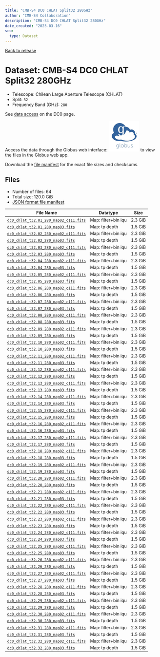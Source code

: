 ```yaml
---
title: "CMB-S4 DC0 CHLAT Split32 280GHz"
author: "CMB-S4 Collaboration"
description: "CMB-S4 DC0 CHLAT Split32 280GHz"
date_created: "2023-03-16"
seo:
  type: Dataset
---
```


[Back to release](./dc0.html#datasets)

# Dataset: CMB-S4 DC0 CHLAT Split32 280GHz

- Telescope: Chilean Large Aperture Telescope (CHLAT) 
- Split: `32`
- Frequency Band (GHz): `280`

See [data access](./dc0.html#data-access) on the DC0 page.

Access the data through the Globus web interface: [![Download via Globus](images/globus-logo.png)](https://app.globus.org/file-manager?origin_id=38f01147-f09e-483d-a552-3866669a846d&origin_path=%2Fdatareleases%2Fdc0%2Fmission%2Fchlat%2Fsplit32%2F280%2F) to view the files in the Globus web app.

Download the [file manifest](https://g-456d30.0ed28.75bc.data.globus.org/datareleases/dc0/mission/chlat/split32/280/manifest.json) for the exact file sizes and checksums.

## Files

- Number of files: 64
- Total size: 120.0 GiB
- [JSON format file manifest](https://g-456d30.0ed28.75bc.data.globus.org/datareleases/dc0/mission/chlat/split32/280/manifest.json)

|                                                                               File Name                                                                               |      Datatype       |  Size   |
| --------------------------------------------------------------------------------------------------------------------------------------------------------------------- | ------------------- | ------- |
| [`dc0_chlat_t32.01_280_map02_c111.fits`](https://g-456d30.0ed28.75bc.data.globus.org/datareleases/dc0/mission/chlat/split32/280/dc0_chlat_t32.01_280_map02_c111.fits) | Map: filter+bin iqu | 2.3 GiB |
| [`dc0_chlat_t32.01_280_map03.fits`](https://g-456d30.0ed28.75bc.data.globus.org/datareleases/dc0/mission/chlat/split32/280/dc0_chlat_t32.01_280_map03.fits)           | Map: tp depth       | 1.5 GiB |
| [`dc0_chlat_t32.02_280_map02_c111.fits`](https://g-456d30.0ed28.75bc.data.globus.org/datareleases/dc0/mission/chlat/split32/280/dc0_chlat_t32.02_280_map02_c111.fits) | Map: filter+bin iqu | 2.3 GiB |
| [`dc0_chlat_t32.02_280_map03.fits`](https://g-456d30.0ed28.75bc.data.globus.org/datareleases/dc0/mission/chlat/split32/280/dc0_chlat_t32.02_280_map03.fits)           | Map: tp depth       | 1.5 GiB |
| [`dc0_chlat_t32.03_280_map02_c111.fits`](https://g-456d30.0ed28.75bc.data.globus.org/datareleases/dc0/mission/chlat/split32/280/dc0_chlat_t32.03_280_map02_c111.fits) | Map: filter+bin iqu | 2.3 GiB |
| [`dc0_chlat_t32.03_280_map03.fits`](https://g-456d30.0ed28.75bc.data.globus.org/datareleases/dc0/mission/chlat/split32/280/dc0_chlat_t32.03_280_map03.fits)           | Map: tp depth       | 1.5 GiB |
| [`dc0_chlat_t32.04_280_map02_c111.fits`](https://g-456d30.0ed28.75bc.data.globus.org/datareleases/dc0/mission/chlat/split32/280/dc0_chlat_t32.04_280_map02_c111.fits) | Map: filter+bin iqu | 2.3 GiB |
| [`dc0_chlat_t32.04_280_map03.fits`](https://g-456d30.0ed28.75bc.data.globus.org/datareleases/dc0/mission/chlat/split32/280/dc0_chlat_t32.04_280_map03.fits)           | Map: tp depth       | 1.5 GiB |
| [`dc0_chlat_t32.05_280_map02_c111.fits`](https://g-456d30.0ed28.75bc.data.globus.org/datareleases/dc0/mission/chlat/split32/280/dc0_chlat_t32.05_280_map02_c111.fits) | Map: filter+bin iqu | 2.3 GiB |
| [`dc0_chlat_t32.05_280_map03.fits`](https://g-456d30.0ed28.75bc.data.globus.org/datareleases/dc0/mission/chlat/split32/280/dc0_chlat_t32.05_280_map03.fits)           | Map: tp depth       | 1.5 GiB |
| [`dc0_chlat_t32.06_280_map02_c111.fits`](https://g-456d30.0ed28.75bc.data.globus.org/datareleases/dc0/mission/chlat/split32/280/dc0_chlat_t32.06_280_map02_c111.fits) | Map: filter+bin iqu | 2.3 GiB |
| [`dc0_chlat_t32.06_280_map03.fits`](https://g-456d30.0ed28.75bc.data.globus.org/datareleases/dc0/mission/chlat/split32/280/dc0_chlat_t32.06_280_map03.fits)           | Map: tp depth       | 1.5 GiB |
| [`dc0_chlat_t32.07_280_map02_c111.fits`](https://g-456d30.0ed28.75bc.data.globus.org/datareleases/dc0/mission/chlat/split32/280/dc0_chlat_t32.07_280_map02_c111.fits) | Map: filter+bin iqu | 2.3 GiB |
| [`dc0_chlat_t32.07_280_map03.fits`](https://g-456d30.0ed28.75bc.data.globus.org/datareleases/dc0/mission/chlat/split32/280/dc0_chlat_t32.07_280_map03.fits)           | Map: tp depth       | 1.5 GiB |
| [`dc0_chlat_t32.08_280_map02_c111.fits`](https://g-456d30.0ed28.75bc.data.globus.org/datareleases/dc0/mission/chlat/split32/280/dc0_chlat_t32.08_280_map02_c111.fits) | Map: filter+bin iqu | 2.3 GiB |
| [`dc0_chlat_t32.08_280_map03.fits`](https://g-456d30.0ed28.75bc.data.globus.org/datareleases/dc0/mission/chlat/split32/280/dc0_chlat_t32.08_280_map03.fits)           | Map: tp depth       | 1.5 GiB |
| [`dc0_chlat_t32.09_280_map02_c111.fits`](https://g-456d30.0ed28.75bc.data.globus.org/datareleases/dc0/mission/chlat/split32/280/dc0_chlat_t32.09_280_map02_c111.fits) | Map: filter+bin iqu | 2.3 GiB |
| [`dc0_chlat_t32.09_280_map03.fits`](https://g-456d30.0ed28.75bc.data.globus.org/datareleases/dc0/mission/chlat/split32/280/dc0_chlat_t32.09_280_map03.fits)           | Map: tp depth       | 1.5 GiB |
| [`dc0_chlat_t32.10_280_map02_c111.fits`](https://g-456d30.0ed28.75bc.data.globus.org/datareleases/dc0/mission/chlat/split32/280/dc0_chlat_t32.10_280_map02_c111.fits) | Map: filter+bin iqu | 2.3 GiB |
| [`dc0_chlat_t32.10_280_map03.fits`](https://g-456d30.0ed28.75bc.data.globus.org/datareleases/dc0/mission/chlat/split32/280/dc0_chlat_t32.10_280_map03.fits)           | Map: tp depth       | 1.5 GiB |
| [`dc0_chlat_t32.11_280_map02_c111.fits`](https://g-456d30.0ed28.75bc.data.globus.org/datareleases/dc0/mission/chlat/split32/280/dc0_chlat_t32.11_280_map02_c111.fits) | Map: filter+bin iqu | 2.3 GiB |
| [`dc0_chlat_t32.11_280_map03.fits`](https://g-456d30.0ed28.75bc.data.globus.org/datareleases/dc0/mission/chlat/split32/280/dc0_chlat_t32.11_280_map03.fits)           | Map: tp depth       | 1.5 GiB |
| [`dc0_chlat_t32.12_280_map02_c111.fits`](https://g-456d30.0ed28.75bc.data.globus.org/datareleases/dc0/mission/chlat/split32/280/dc0_chlat_t32.12_280_map02_c111.fits) | Map: filter+bin iqu | 2.3 GiB |
| [`dc0_chlat_t32.12_280_map03.fits`](https://g-456d30.0ed28.75bc.data.globus.org/datareleases/dc0/mission/chlat/split32/280/dc0_chlat_t32.12_280_map03.fits)           | Map: tp depth       | 1.5 GiB |
| [`dc0_chlat_t32.13_280_map02_c111.fits`](https://g-456d30.0ed28.75bc.data.globus.org/datareleases/dc0/mission/chlat/split32/280/dc0_chlat_t32.13_280_map02_c111.fits) | Map: filter+bin iqu | 2.3 GiB |
| [`dc0_chlat_t32.13_280_map03.fits`](https://g-456d30.0ed28.75bc.data.globus.org/datareleases/dc0/mission/chlat/split32/280/dc0_chlat_t32.13_280_map03.fits)           | Map: tp depth       | 1.5 GiB |
| [`dc0_chlat_t32.14_280_map02_c111.fits`](https://g-456d30.0ed28.75bc.data.globus.org/datareleases/dc0/mission/chlat/split32/280/dc0_chlat_t32.14_280_map02_c111.fits) | Map: filter+bin iqu | 2.3 GiB |
| [`dc0_chlat_t32.14_280_map03.fits`](https://g-456d30.0ed28.75bc.data.globus.org/datareleases/dc0/mission/chlat/split32/280/dc0_chlat_t32.14_280_map03.fits)           | Map: tp depth       | 1.5 GiB |
| [`dc0_chlat_t32.15_280_map02_c111.fits`](https://g-456d30.0ed28.75bc.data.globus.org/datareleases/dc0/mission/chlat/split32/280/dc0_chlat_t32.15_280_map02_c111.fits) | Map: filter+bin iqu | 2.3 GiB |
| [`dc0_chlat_t32.15_280_map03.fits`](https://g-456d30.0ed28.75bc.data.globus.org/datareleases/dc0/mission/chlat/split32/280/dc0_chlat_t32.15_280_map03.fits)           | Map: tp depth       | 1.5 GiB |
| [`dc0_chlat_t32.16_280_map02_c111.fits`](https://g-456d30.0ed28.75bc.data.globus.org/datareleases/dc0/mission/chlat/split32/280/dc0_chlat_t32.16_280_map02_c111.fits) | Map: filter+bin iqu | 2.3 GiB |
| [`dc0_chlat_t32.16_280_map03.fits`](https://g-456d30.0ed28.75bc.data.globus.org/datareleases/dc0/mission/chlat/split32/280/dc0_chlat_t32.16_280_map03.fits)           | Map: tp depth       | 1.5 GiB |
| [`dc0_chlat_t32.17_280_map02_c111.fits`](https://g-456d30.0ed28.75bc.data.globus.org/datareleases/dc0/mission/chlat/split32/280/dc0_chlat_t32.17_280_map02_c111.fits) | Map: filter+bin iqu | 2.3 GiB |
| [`dc0_chlat_t32.17_280_map03.fits`](https://g-456d30.0ed28.75bc.data.globus.org/datareleases/dc0/mission/chlat/split32/280/dc0_chlat_t32.17_280_map03.fits)           | Map: tp depth       | 1.5 GiB |
| [`dc0_chlat_t32.18_280_map02_c111.fits`](https://g-456d30.0ed28.75bc.data.globus.org/datareleases/dc0/mission/chlat/split32/280/dc0_chlat_t32.18_280_map02_c111.fits) | Map: filter+bin iqu | 2.3 GiB |
| [`dc0_chlat_t32.18_280_map03.fits`](https://g-456d30.0ed28.75bc.data.globus.org/datareleases/dc0/mission/chlat/split32/280/dc0_chlat_t32.18_280_map03.fits)           | Map: tp depth       | 1.5 GiB |
| [`dc0_chlat_t32.19_280_map02_c111.fits`](https://g-456d30.0ed28.75bc.data.globus.org/datareleases/dc0/mission/chlat/split32/280/dc0_chlat_t32.19_280_map02_c111.fits) | Map: filter+bin iqu | 2.3 GiB |
| [`dc0_chlat_t32.19_280_map03.fits`](https://g-456d30.0ed28.75bc.data.globus.org/datareleases/dc0/mission/chlat/split32/280/dc0_chlat_t32.19_280_map03.fits)           | Map: tp depth       | 1.5 GiB |
| [`dc0_chlat_t32.20_280_map02_c111.fits`](https://g-456d30.0ed28.75bc.data.globus.org/datareleases/dc0/mission/chlat/split32/280/dc0_chlat_t32.20_280_map02_c111.fits) | Map: filter+bin iqu | 2.3 GiB |
| [`dc0_chlat_t32.20_280_map03.fits`](https://g-456d30.0ed28.75bc.data.globus.org/datareleases/dc0/mission/chlat/split32/280/dc0_chlat_t32.20_280_map03.fits)           | Map: tp depth       | 1.5 GiB |
| [`dc0_chlat_t32.21_280_map02_c111.fits`](https://g-456d30.0ed28.75bc.data.globus.org/datareleases/dc0/mission/chlat/split32/280/dc0_chlat_t32.21_280_map02_c111.fits) | Map: filter+bin iqu | 2.3 GiB |
| [`dc0_chlat_t32.21_280_map03.fits`](https://g-456d30.0ed28.75bc.data.globus.org/datareleases/dc0/mission/chlat/split32/280/dc0_chlat_t32.21_280_map03.fits)           | Map: tp depth       | 1.5 GiB |
| [`dc0_chlat_t32.22_280_map02_c111.fits`](https://g-456d30.0ed28.75bc.data.globus.org/datareleases/dc0/mission/chlat/split32/280/dc0_chlat_t32.22_280_map02_c111.fits) | Map: filter+bin iqu | 2.3 GiB |
| [`dc0_chlat_t32.22_280_map03.fits`](https://g-456d30.0ed28.75bc.data.globus.org/datareleases/dc0/mission/chlat/split32/280/dc0_chlat_t32.22_280_map03.fits)           | Map: tp depth       | 1.5 GiB |
| [`dc0_chlat_t32.23_280_map02_c111.fits`](https://g-456d30.0ed28.75bc.data.globus.org/datareleases/dc0/mission/chlat/split32/280/dc0_chlat_t32.23_280_map02_c111.fits) | Map: filter+bin iqu | 2.3 GiB |
| [`dc0_chlat_t32.23_280_map03.fits`](https://g-456d30.0ed28.75bc.data.globus.org/datareleases/dc0/mission/chlat/split32/280/dc0_chlat_t32.23_280_map03.fits)           | Map: tp depth       | 1.5 GiB |
| [`dc0_chlat_t32.24_280_map02_c111.fits`](https://g-456d30.0ed28.75bc.data.globus.org/datareleases/dc0/mission/chlat/split32/280/dc0_chlat_t32.24_280_map02_c111.fits) | Map: filter+bin iqu | 2.3 GiB |
| [`dc0_chlat_t32.24_280_map03.fits`](https://g-456d30.0ed28.75bc.data.globus.org/datareleases/dc0/mission/chlat/split32/280/dc0_chlat_t32.24_280_map03.fits)           | Map: tp depth       | 1.5 GiB |
| [`dc0_chlat_t32.25_280_map02_c111.fits`](https://g-456d30.0ed28.75bc.data.globus.org/datareleases/dc0/mission/chlat/split32/280/dc0_chlat_t32.25_280_map02_c111.fits) | Map: filter+bin iqu | 2.3 GiB |
| [`dc0_chlat_t32.25_280_map03.fits`](https://g-456d30.0ed28.75bc.data.globus.org/datareleases/dc0/mission/chlat/split32/280/dc0_chlat_t32.25_280_map03.fits)           | Map: tp depth       | 1.5 GiB |
| [`dc0_chlat_t32.26_280_map02_c111.fits`](https://g-456d30.0ed28.75bc.data.globus.org/datareleases/dc0/mission/chlat/split32/280/dc0_chlat_t32.26_280_map02_c111.fits) | Map: filter+bin iqu | 2.3 GiB |
| [`dc0_chlat_t32.26_280_map03.fits`](https://g-456d30.0ed28.75bc.data.globus.org/datareleases/dc0/mission/chlat/split32/280/dc0_chlat_t32.26_280_map03.fits)           | Map: tp depth       | 1.5 GiB |
| [`dc0_chlat_t32.27_280_map02_c111.fits`](https://g-456d30.0ed28.75bc.data.globus.org/datareleases/dc0/mission/chlat/split32/280/dc0_chlat_t32.27_280_map02_c111.fits) | Map: filter+bin iqu | 2.3 GiB |
| [`dc0_chlat_t32.27_280_map03.fits`](https://g-456d30.0ed28.75bc.data.globus.org/datareleases/dc0/mission/chlat/split32/280/dc0_chlat_t32.27_280_map03.fits)           | Map: tp depth       | 1.5 GiB |
| [`dc0_chlat_t32.28_280_map02_c111.fits`](https://g-456d30.0ed28.75bc.data.globus.org/datareleases/dc0/mission/chlat/split32/280/dc0_chlat_t32.28_280_map02_c111.fits) | Map: filter+bin iqu | 2.3 GiB |
| [`dc0_chlat_t32.28_280_map03.fits`](https://g-456d30.0ed28.75bc.data.globus.org/datareleases/dc0/mission/chlat/split32/280/dc0_chlat_t32.28_280_map03.fits)           | Map: tp depth       | 1.5 GiB |
| [`dc0_chlat_t32.29_280_map02_c111.fits`](https://g-456d30.0ed28.75bc.data.globus.org/datareleases/dc0/mission/chlat/split32/280/dc0_chlat_t32.29_280_map02_c111.fits) | Map: filter+bin iqu | 2.3 GiB |
| [`dc0_chlat_t32.29_280_map03.fits`](https://g-456d30.0ed28.75bc.data.globus.org/datareleases/dc0/mission/chlat/split32/280/dc0_chlat_t32.29_280_map03.fits)           | Map: tp depth       | 1.5 GiB |
| [`dc0_chlat_t32.30_280_map02_c111.fits`](https://g-456d30.0ed28.75bc.data.globus.org/datareleases/dc0/mission/chlat/split32/280/dc0_chlat_t32.30_280_map02_c111.fits) | Map: filter+bin iqu | 2.3 GiB |
| [`dc0_chlat_t32.30_280_map03.fits`](https://g-456d30.0ed28.75bc.data.globus.org/datareleases/dc0/mission/chlat/split32/280/dc0_chlat_t32.30_280_map03.fits)           | Map: tp depth       | 1.5 GiB |
| [`dc0_chlat_t32.31_280_map02_c111.fits`](https://g-456d30.0ed28.75bc.data.globus.org/datareleases/dc0/mission/chlat/split32/280/dc0_chlat_t32.31_280_map02_c111.fits) | Map: filter+bin iqu | 2.3 GiB |
| [`dc0_chlat_t32.31_280_map03.fits`](https://g-456d30.0ed28.75bc.data.globus.org/datareleases/dc0/mission/chlat/split32/280/dc0_chlat_t32.31_280_map03.fits)           | Map: tp depth       | 1.5 GiB |
| [`dc0_chlat_t32.32_280_map02_c111.fits`](https://g-456d30.0ed28.75bc.data.globus.org/datareleases/dc0/mission/chlat/split32/280/dc0_chlat_t32.32_280_map02_c111.fits) | Map: filter+bin iqu | 2.3 GiB |
| [`dc0_chlat_t32.32_280_map03.fits`](https://g-456d30.0ed28.75bc.data.globus.org/datareleases/dc0/mission/chlat/split32/280/dc0_chlat_t32.32_280_map03.fits)           | Map: tp depth       | 1.5 GiB |
